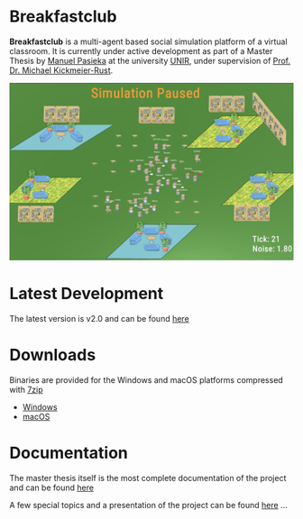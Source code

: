 # Breakfastclub

**Breakfastclub** is a multi-agent based social simulation platform of a virtual classroom.
It is currently under active development as part of a Master Thesis by [Manuel Pasieka](http://github.com/mapa17) at
the university [UNIR](http://unir.net), under supervision of [Prof. Dr. Michael Kickmeier-Rust](https://www.phsg.ch/de/team/prof-dr-michael-kickmeier-rust).


![Screenshot](docs/images/SimulationScreenshot.png)

# Latest Development

The latest version is v2.0 and can be found [here](https://github.com/mapa17/breakfastclub/releases/tag/v2.0)

# Downloads

Binaries are provided for the Windows and macOS platforms compressed with [7zip](https://www.7-zip.org/)

* [Windows](binaries/windows)
* [macOS](binaries/macos)

# Documentation

The master thesis itself is the most complete documentation of the project and can be found [here](https://github.com/mapa17/TFM-breakfastclub/blob/master/src/Breakfastclub.pdf)

A few special topics and a presentation of the project can be found [here](docs) ...
